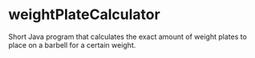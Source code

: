 # weightPlateCalculator
Short Java program that calculates the exact amount of weight plates to place on a barbell for a certain weight.
